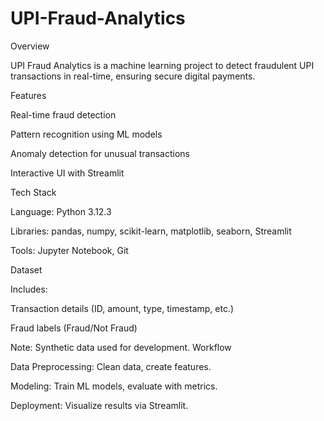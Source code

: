 # UPI-Fraud-Analytics
Overview

UPI Fraud Analytics is a machine learning project to detect fraudulent UPI transactions in real-time, ensuring secure digital payments.

Features

Real-time fraud detection

Pattern recognition using ML models

Anomaly detection for unusual transactions

Interactive UI with Streamlit

Tech Stack

Language: Python 3.12.3

Libraries: pandas, numpy, scikit-learn, matplotlib, seaborn, Streamlit

Tools: Jupyter Notebook, Git

Dataset

Includes:

Transaction details (ID, amount, type, timestamp, etc.)

Fraud labels (Fraud/Not Fraud)

Note: Synthetic data used for development.
Workflow

Data Preprocessing: Clean data, create features.

Modeling: Train ML models, evaluate with metrics.

Deployment: Visualize results via Streamlit.
